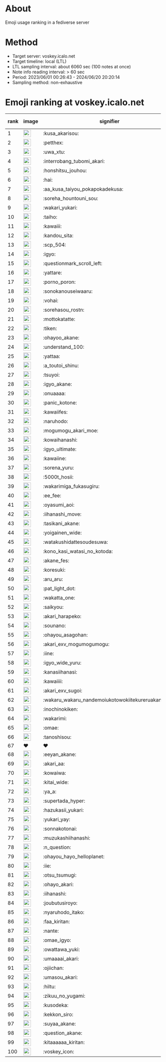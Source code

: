 # About
Emoji usage ranking in a fediverse server

# Method
- Target server: voskey.icalo.net
- Target timeline: local (LTL)
- LTL sampling interval: about 6060 sec (100 notes at once)
- Note info reading interval: > 60 sec
- Period: 2023/06/01 00:26:43 - 2024/06/20 20:20:14 
- Sampling method: non-exhaustive

# Emoji ranking at voskey.icalo.net

|rank|image|signifier|type|frequency score|
|----|----|----|----|----|
|1|<img height="24" src="https://voskey.icalo.net/emoji/kusa_akarisou.webp">|:kusa_akarisou:|custom|27781|
|2|<img height="24" src="https://voskey.icalo.net/emoji/petthex.webp">|:petthex:|custom|19414|
|3|<img height="24" src="https://voskey.icalo.net/emoji/uwa_xtu.webp">|:uwa_xtu:|custom|11532|
|4|<img height="24" src="https://voskey.icalo.net/emoji/interrobang_tubomi_akari.webp">|:interrobang_tubomi_akari:|custom|10153|
|5|<img height="24" src="https://voskey.icalo.net/emoji/honshitsu_jouhou.webp">|:honshitsu_jouhou:|custom|8695|
|6|<img height="24" src="https://voskey.icalo.net/emoji/hai.webp">|:hai:|custom|7636|
|7|<img height="24" src="https://voskey.icalo.net/emoji/aa_kusa_taiyou_pokapokadekusa.webp">|:aa_kusa_taiyou_pokapokadekusa:|custom|7448|
|8|<img height="24" src="https://voskey.icalo.net/emoji/soreha_hountouni_sou.webp">|:soreha_hountouni_sou:|custom|6830|
|9|<img height="24" src="https://voskey.icalo.net/emoji/wakari_yukari.webp">|:wakari_yukari:|custom|6663|
|10|<img height="24" src="https://voskey.icalo.net/emoji/taiho.webp">|:taiho:|custom|6557|
|11|<img height="24" src="https://voskey.icalo.net/emoji/kawaiii.webp">|:kawaiii:|custom|5787|
|12|<img height="24" src="https://voskey.icalo.net/emoji/kandou_sita.webp">|:kandou_sita:|custom|5713|
|13|<img height="24" src="https://voskey.icalo.net/emoji/scp_504.webp">|:scp_504:|custom|5572|
|14|<img height="24" src="https://voskey.icalo.net/emoji/igyo.webp">|:igyo:|custom|4397|
|15|<img height="24" src="https://voskey.icalo.net/emoji/questionmark_scroll_left.webp">|:questionmark_scroll_left:|custom|4262|
|16|<img height="24" src="https://voskey.icalo.net/emoji/yattare.webp">|:yattare:|custom|4245|
|17|<img height="24" src="https://voskey.icalo.net/emoji/porno_poron.webp">|:porno_poron:|custom|4207|
|18|<img height="24" src="https://voskey.icalo.net/emoji/sonokanouseiwaaru.webp">|:sonokanouseiwaaru:|custom|3978|
|19|<img height="24" src="https://voskey.icalo.net/emoji/vohai.webp">|:vohai:|custom|3935|
|20|<img height="24" src="https://voskey.icalo.net/emoji/sorehasou_rostn.webp">|:sorehasou_rostn:|custom|3821|
|21|<img height="24" src="https://voskey.icalo.net/emoji/mottokatatte.webp">|:mottokatatte:|custom|3685|
|22|<img height="24" src="https://voskey.icalo.net/emoji/tiken.webp">|:tiken:|custom|3528|
|23|<img height="24" src="https://voskey.icalo.net/emoji/ohayoo_akane.webp">|:ohayoo_akane:|custom|3495|
|24|<img height="24" src="https://voskey.icalo.net/emoji/understand_100.webp">|:understand_100:|custom|3445|
|25|<img height="24" src="https://voskey.icalo.net/emoji/yattaa.webp">|:yattaa:|custom|3326|
|26|<img height="24" src="https://voskey.icalo.net/emoji/a_toutoi_shinu.webp">|:a_toutoi_shinu:|custom|3118|
|27|<img height="24" src="https://voskey.icalo.net/emoji/tsuyoi.webp">|:tsuyoi:|custom|3005|
|28|<img height="24" src="https://voskey.icalo.net/emoji/igyo_akane.webp">|:igyo_akane:|custom|2944|
|29|<img height="24" src="https://voskey.icalo.net/emoji/onuaaaa.webp">|:onuaaaa:|custom|2942|
|30|<img height="24" src="https://voskey.icalo.net/emoji/panic_kotone.webp">|:panic_kotone:|custom|2916|
|31|<img height="24" src="https://voskey.icalo.net/emoji/kawaiifes.webp">|:kawaiifes:|custom|2809|
|32|<img height="24" src="https://voskey.icalo.net/emoji/naruhodo.webp">|:naruhodo:|custom|2701|
|33|<img height="24" src="https://voskey.icalo.net/emoji/mogumogu_akari_moe.webp">|:mogumogu_akari_moe:|custom|2650|
|34|<img height="24" src="https://voskey.icalo.net/emoji/kowaihanashi.webp">|:kowaihanashi:|custom|2649|
|35|<img height="24" src="https://voskey.icalo.net/emoji/igyo_ultimate.webp">|:igyo_ultimate:|custom|2639|
|36|<img height="24" src="https://voskey.icalo.net/emoji/kawaiine.webp">|:kawaiine:|custom|2630|
|37|<img height="24" src="https://voskey.icalo.net/emoji/sorena_yuru.webp">|:sorena_yuru:|custom|2432|
|38|<img height="24" src="https://voskey.icalo.net/emoji/5000t_hosii.webp">|:5000t_hosii:|custom|2395|
|39|<img height="24" src="https://voskey.icalo.net/emoji/wakarimiga_fukasugiru.webp">|:wakarimiga_fukasugiru:|custom|2388|
|40|<img height="24" src="https://voskey.icalo.net/emoji/ee_fee.webp">|:ee_fee:|custom|2386|
|41|<img height="24" src="https://voskey.icalo.net/emoji/oyasumi_aoi.webp">|:oyasumi_aoi:|custom|2344|
|42|<img height="24" src="https://voskey.icalo.net/emoji/iihanashi_move.webp">|:iihanashi_move:|custom|2320|
|43|<img height="24" src="https://voskey.icalo.net/emoji/tasikani_akane.webp">|:tasikani_akane:|custom|2126|
|44|<img height="24" src="https://voskey.icalo.net/emoji/yoigainen_wide.webp">|:yoigainen_wide:|custom|2112|
|45|<img height="24" src="https://voskey.icalo.net/emoji/watakushidattesoudesuwa.webp">|:watakushidattesoudesuwa:|custom|2049|
|46|<img height="24" src="https://voskey.icalo.net/emoji/kono_kasi_watasi_no_kotoda.webp">|:kono_kasi_watasi_no_kotoda:|custom|2008|
|47|<img height="24" src="https://voskey.icalo.net/emoji/akane_fes.webp">|:akane_fes:|custom|1989|
|48|<img height="24" src="https://voskey.icalo.net/emoji/koresuki.webp">|:koresuki:|custom|1985|
|49|<img height="24" src="https://voskey.icalo.net/emoji/aru_aru.webp">|:aru_aru:|custom|1979|
|50|<img height="24" src="https://voskey.icalo.net/emoji/pat_light_dot.webp">|:pat_light_dot:|custom|1957|
|51|<img height="24" src="https://voskey.icalo.net/emoji/wakatta_one.webp">|:wakatta_one:|custom|1955|
|52|<img height="24" src="https://voskey.icalo.net/emoji/saikyou.webp">|:saikyou:|custom|1877|
|53|<img height="24" src="https://voskey.icalo.net/emoji/akari_harapeko.webp">|:akari_harapeko:|custom|1871|
|54|<img height="24" src="https://voskey.icalo.net/emoji/sounano.webp">|:sounano:|custom|1860|
|55|<img height="24" src="https://voskey.icalo.net/emoji/ohayou_asagohan.webp">|:ohayou_asagohan:|custom|1848|
|56|<img height="24" src="https://voskey.icalo.net/emoji/akari_exv_mogumogumogu.webp">|:akari_exv_mogumogumogu:|custom|1785|
|57|<img height="24" src="https://voskey.icalo.net/emoji/iine.webp">|:iine:|custom|1733|
|58|<img height="24" src="https://voskey.icalo.net/emoji/igyo_wide_yuru.webp">|:igyo_wide_yuru:|custom|1729|
|59|<img height="24" src="https://voskey.icalo.net/emoji/kanasiihanasi.webp">|:kanasiihanasi:|custom|1603|
|60|<img height="24" src="https://voskey.icalo.net/emoji/kawaiiii.webp">|:kawaiiii:|custom|1599|
|61|<img height="24" src="https://voskey.icalo.net/emoji/akari_exv_sugoi.webp">|:akari_exv_sugoi:|custom|1590|
|62|<img height="24" src="https://voskey.icalo.net/emoji/wakaru_wakaru_nandemoiukotowokiitekureruakanetyan.webp">|:wakaru_wakaru_nandemoiukotowokiitekureruakanetyan:|custom|1581|
|63|<img height="24" src="https://voskey.icalo.net/emoji/inochinokiken.webp">|:inochinokiken:|custom|1580|
|64|<img height="24" src="https://voskey.icalo.net/emoji/wakarimi.webp">|:wakarimi:|custom|1535|
|65|<img height="24" src="https://voskey.icalo.net/emoji/omae.webp">|:omae:|custom|1530|
|66|<img height="24" src="https://voskey.icalo.net/emoji/tanoshisou.webp">|:tanoshisou:|custom|1503|
|67|❤|❤|unicode|1485|
|68|<img height="24" src="https://voskey.icalo.net/emoji/eeyan_akane.webp">|:eeyan_akane:|custom|1456|
|69|<img height="24" src="https://voskey.icalo.net/emoji/akari_aa.webp">|:akari_aa:|custom|1454|
|70|<img height="24" src="https://voskey.icalo.net/emoji/kowaiwa.webp">|:kowaiwa:|custom|1452|
|71|<img height="24" src="https://voskey.icalo.net/emoji/kitai_wide.webp">|:kitai_wide:|custom|1445|
|72|<img height="24" src="https://voskey.icalo.net/emoji/ya_a.webp">|:ya_a:|custom|1430|
|73|<img height="24" src="https://voskey.icalo.net/emoji/supertada_hyper.webp">|:supertada_hyper:|custom|1367|
|74|<img height="24" src="https://voskey.icalo.net/emoji/hazukasii_yukari.webp">|:hazukasii_yukari:|custom|1345|
|75|<img height="24" src="https://voskey.icalo.net/emoji/yukari_yay.webp">|:yukari_yay:|custom|1316|
|76|<img height="24" src="https://voskey.icalo.net/emoji/sonnakotonai.webp">|:sonnakotonai:|custom|1302|
|77|<img height="24" src="https://voskey.icalo.net/emoji/muzukashiihanashi.webp">|:muzukashiihanashi:|custom|1300|
|78|<img height="24" src="https://voskey.icalo.net/emoji/n_question.webp">|:n_question:|custom|1292|
|79|<img height="24" src="https://voskey.icalo.net/emoji/ohayou_hayo_helloplanet.webp">|:ohayou_hayo_helloplanet:|custom|1271|
|80|<img height="24" src="https://voskey.icalo.net/emoji/iie.webp">|:iie:|custom|1223|
|81|<img height="24" src="https://voskey.icalo.net/emoji/otsu_tsumugi.webp">|:otsu_tsumugi:|custom|1222|
|82|<img height="24" src="https://voskey.icalo.net/emoji/ohayo_akari.webp">|:ohayo_akari:|custom|1222|
|83|<img height="24" src="https://voskey.icalo.net/emoji/iihanashi.webp">|:iihanashi:|custom|1216|
|84|<img height="24" src="https://voskey.icalo.net/emoji/joubutusiroyo.webp">|:joubutusiroyo:|custom|1207|
|85|<img height="24" src="https://voskey.icalo.net/emoji/nyaruhodo_itako.webp">|:nyaruhodo_itako:|custom|1204|
|86|<img height="24" src="https://voskey.icalo.net/emoji/faa_kiritan.webp">|:faa_kiritan:|custom|1200|
|87|<img height="24" src="https://voskey.icalo.net/emoji/nante.webp">|:nante:|custom|1190|
|88|<img height="24" src="https://voskey.icalo.net/emoji/omae_igyo.webp">|:omae_igyo:|custom|1188|
|89|<img height="24" src="https://voskey.icalo.net/emoji/owattawa_yuki.webp">|:owattawa_yuki:|custom|1185|
|90|<img height="24" src="https://voskey.icalo.net/emoji/umaaaai_akari.webp">|:umaaaai_akari:|custom|1155|
|91|<img height="24" src="https://voskey.icalo.net/emoji/ojiichan.webp">|:ojiichan:|custom|1127|
|92|<img height="24" src="https://voskey.icalo.net/emoji/umasou_akari.webp">|:umasou_akari:|custom|1125|
|93|<img height="24" src="https://voskey.icalo.net/emoji/hiltu.webp">|:hiltu:|custom|1118|
|94|<img height="24" src="https://voskey.icalo.net/emoji/zikuu_no_yugami.webp">|:zikuu_no_yugami:|custom|1117|
|95|<img height="24" src="https://voskey.icalo.net/emoji/kusodeka.webp">|:kusodeka:|custom|1113|
|96|<img height="24" src="https://voskey.icalo.net/emoji/kekkon_siro.webp">|:kekkon_siro:|custom|1112|
|97|<img height="24" src="https://voskey.icalo.net/emoji/suyaa_akane.webp">|:suyaa_akane:|custom|1110|
|98|<img height="24" src="https://voskey.icalo.net/emoji/question_akane.webp">|:question_akane:|custom|1064|
|99|<img height="24" src="https://voskey.icalo.net/emoji/kitaaaaaa_kiritan.webp">|:kitaaaaaa_kiritan:|custom|1055|
|100|<img height="24" src="https://voskey.icalo.net/emoji/voskey_icon.webp">|:voskey_icon:|custom|1040|
